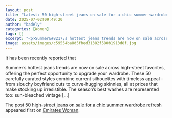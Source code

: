 ```yaml
---
layout: post
title: "Latest: 50 high-street jeans on sale for a chic summer wardrobe refresh"
date: 2025-07-02T09:49:20
author: "badely"
categories: [Women]
tags: []
excerpt: "<p>Summer&#8217;s hottest jeans trends are now on sale across high-street favorites, offering the perfect opportunity to upgrade your wardrobe. These "
image: assets/images/c59554ba8d5fbed31382f580b1913d8f.jpg
---
```


It has been recently reported that <p>Summer&#8217;s hottest jeans trends are now on sale across high-street favorites, offering the perfect opportunity to upgrade your wardrobe. These 50 carefully curated styles combine current silhouettes with timeless appeal &#8211; from slouchy boyfriend cuts to curve-hugging skinnies, all at prices that make stocking up irresistible. The season&#8217;s best washes are represented too: sun-bleached vintage [&#8230;]</p>
<p>The post <a href="https://emirateswoman.com/50-high-street-jeans-on-sale-for-a-chic-summer-wardrobe-refresh/" rel="nofollow">50 high-street jeans on sale for a chic summer wardrobe refresh</a> appeared first on <a href="https://emirateswoman.com" rel="nofollow">Emirates Woman</a>.</p>

